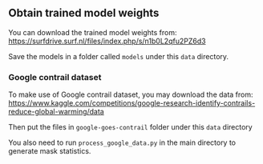 ## Obtain trained model weights

You can download the trained model weights from: https://surfdrive.surf.nl/files/index.php/s/n1b0L2qfu2PZ6d3

Save the models in a folder called `models` under this `data` directory.

### Google contrail dataset

To make use of Google contrail dataset, you may download the data from: https://www.kaggle.com/competitions/google-research-identify-contrails-reduce-global-warming/data

Then put the files in `google-goes-contrail` folder under this `data` directory

You also need to run `process_google_data.py` in the main directory to generate mask statistics.